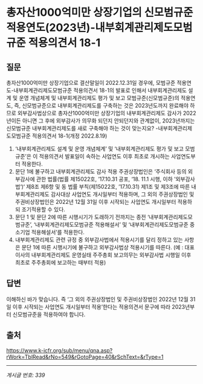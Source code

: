 # 총자산1000억미만 상장기업의 신모범규준 적용연도(2023년)-내부회계관리제도모범규준 적용의견서 18-1

## 질문
총자산1000억미만 상장기업으로 결산말일이 2022.12.31일 경우에,
모범규준 적용연도-내부회계관리제도모범규준 적용의견서 18-1의 발표로 인해서
내부회계관리제도 설계 및 운영 개념체계 및 내부회계관리제도 평가 및 보고 모범규준(신모범규준)의
적용연도, 즉, 신모범규준으로 내부회계관리제도를 구축하는 것은 2023년도까지 완료해야 하므로
외부감사법상으로 총자산1000억미만 상장기업의 내부회계관리제도 감사가 2022년이든 아니면 그 후에 외부감사가 의무화 되던지 안되던지와 관계없이,
2023년까지는 신모범규준 내부회계관리제도를 새로 구축해야 하는 것이 맞는지요?
-내부회계관리제도모범규준 적용의견서 18-1(개정 2022.8.19)
1. ‘내부회계관리제도 설계 및 운영 개념체계’ 및 ‘내부회계관리제도 평가 및 보고 모범규준’은 이 적용의견서 발표일이 속하는 사업연도 이후 최초로 개시하는 사업연도부터 적용한다.
2. 문단 1에 불구하고 내부회계관리제도 감사 적용 주권상장법인은 ‘주식회사 등의 외부감사에 관한 법률(법률 제15022호, ’17.10.31 공포, ‘18. 11.1 시행, 이하 ’외부감사법‘)‘ 제8조 제6항 및 동 법률 부칙(제15022호, ’17.10.31) 제1조 및 제3조에 따른 내부회계관리제도 감사대상 사업연도 개시일부터 적용하며, 그 외의 주권상장법인 및 주권비상장법인은 2022년 12월 31일 이후 시작되는 사업연도 개시일부터 적용하되 조기적용할 수 있다.
3. 문단 1 및 문단 2에 따른 시행시기가 도래하기 전까지는 종전 ‘내부회계관리제도모범규준’, ‘내부회계관리제도모범규준 적용해설서’ 및 ‘내부회계관리제도모범규준 중소기업 적용해설서’를 적용한다.
4. 내부회계관리제도 관련 규정 중 외부감사법에서 적용시기를 달리 정하고 있는 사항은 문단 1에 따른 시행시기에 불구하고 외부감사법상 적용시기를 따른다.
(예 : 대표이사의 내부회계관리제도 운영실태 주주총회 보고의무는 외부감사법 시행일 이후 최초로 주주총회에 보고하는 때부터 적용)

## 답변
이해하신 바가 맞습니다.
즉 ‘그 외의 주권상장법인 및 주권비상장법인 2022년 12월 31일 이후 시작되는 사업연도 개시일부터 적용’한다는 적용의견서 문구에 따라 2023년부터 신모범규준을 적용하여야 합니다.

## 출처
https://www.k-icfr.org/sub/menu/qna.asp?rWork=TblRead&rNo=549&rGotoPage=40&rSchText=&rType=1

---
*게시글 번호: 339*

